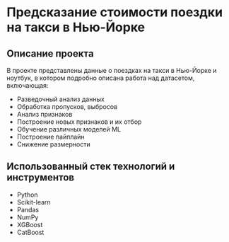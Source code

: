# Предсказание стоимости поездки на такси в Нью-Йорке

## Описание проекта

В проекте представлены данные о поездках на такси в Нью-Йорке 
и ноутбук, в котором подробно описана работа над датасетом, включающая:
+ Разведочный анализ данных
+ Обработка пропусков, выбросов
+ Анализ признаков
+ Построение новых признаков и их отбор
+ Обучение различных моделей ML
+ Построение пайплайн
+ Снижение размерности

## Использованный стек технологий и инструментов

+ Python
+ Scikit-learn
+ Pandas
+ NumPy
+ XGBoost
+ CatBoost